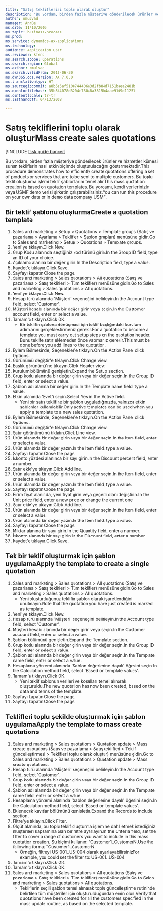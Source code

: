 ```yaml
--- 
title: "Satış tekliflerini toplu olarak oluştur"
description: "Bu yordam, birden fazla müşteriye gönderilecek ürünler ve hizmetler kümesi sunan tekliflerin nasıl etkin biçimde oluşturulacağını göstermektedir."
author: omulvad
manager: AnnBe
ms.date: 11/10/2016
ms.topic: business-process
ms.prod: 
ms.service: dynamics-ax-applications
ms.technology: 
audience: Application User
ms.reviewer: kfend
ms.search.scope: Operations
ms.search.region: Global
ms.author: omulvad
ms.search.validFrom: 2016-06-30
ms.dyn365.ops.version: AX 7.0.0
ms.translationtype: HT
ms.sourcegitcommit: a8b5a5af5108744406a3d2fb84d7151baea2481b
ms.openlocfilehash: 35b5f4078d3204c73048a3315b4aae9109d11251
ms.contentlocale: tr-tr
ms.lasthandoff: 04/13/2018

---
```

# <a name="mass-create-sales-quotations"></a><span data-ttu-id="a9c5d-103">Satış tekliflerini toplu olarak oluştur</span><span class="sxs-lookup"><span data-stu-id="a9c5d-103">Mass create sales quotations</span></span>

[!INCLUDE [task guide banner](../../includes/task-guide-banner.md)]

<span data-ttu-id="a9c5d-104">Bu yordam, birden fazla müşteriye gönderilecek ürünler ve hizmetler kümesi sunan tekliflerin nasıl etkin biçimde oluşturulacağını göstermektedir.</span><span class="sxs-lookup"><span data-stu-id="a9c5d-104">This procedure demonstrates how to efficiently create quotations offering a set of products or services that are to be sent to multiple customers.</span></span> <span data-ttu-id="a9c5d-105">Bu toplu teklif oluşturma işlemi teklif şablonlarını temel alır.</span><span class="sxs-lookup"><span data-stu-id="a9c5d-105">This mass quotation creation is based on quotation templates.</span></span> <span data-ttu-id="a9c5d-106">Bu yordamı, kendi verilerinizle veya USMF demo verisi şirketin çalıştırabilirsiniz.</span><span class="sxs-lookup"><span data-stu-id="a9c5d-106">You can run this procedure on your own data or in demo data company USMF.</span></span>


## <a name="create-a-quotation-template"></a><span data-ttu-id="a9c5d-107">Bir teklif şablonu oluşturma</span><span class="sxs-lookup"><span data-stu-id="a9c5d-107">Create a quotation template</span></span>
1. <span data-ttu-id="a9c5d-108">Sales and marketing > Setup > Quotations > Template groups (Satış ve pazarlama > Ayarlama > Teklifler > Şablon grupları) menüsüne gidin.</span><span class="sxs-lookup"><span data-stu-id="a9c5d-108">Go to Sales and marketing > Setup > Quotations > Template groups.</span></span>
2. <span data-ttu-id="a9c5d-109">Yeni'ye tıklayın.</span><span class="sxs-lookup"><span data-stu-id="a9c5d-109">Click New.</span></span>
3. <span data-ttu-id="a9c5d-110">Grup Kodu alanında seçtiğiniz kod türünü girin.</span><span class="sxs-lookup"><span data-stu-id="a9c5d-110">In the Group ID field, type an ID of your choice.</span></span>
4. <span data-ttu-id="a9c5d-111">Açıklama alanına bir değer girin.</span><span class="sxs-lookup"><span data-stu-id="a9c5d-111">In the Description field, type a value.</span></span>
5. <span data-ttu-id="a9c5d-112">Kaydet'e tıklayın.</span><span class="sxs-lookup"><span data-stu-id="a9c5d-112">Click Save.</span></span>
6. <span data-ttu-id="a9c5d-113">Sayfayı kapatın.</span><span class="sxs-lookup"><span data-stu-id="a9c5d-113">Close the page.</span></span>
7. <span data-ttu-id="a9c5d-114">Sales and marketing > Sales quotations > All quotations (Satış ve pazarlama > Satış teklifleri > Tüm teklifler) menüsüne gidin.</span><span class="sxs-lookup"><span data-stu-id="a9c5d-114">Go to Sales and marketing > Sales quotations > All quotations.</span></span>
8. <span data-ttu-id="a9c5d-115">Yeni'ye tıklayın.</span><span class="sxs-lookup"><span data-stu-id="a9c5d-115">Click New.</span></span>
9. <span data-ttu-id="a9c5d-116">Hesap türü alanında 'Müşteri' seçeneğini belirleyin.</span><span class="sxs-lookup"><span data-stu-id="a9c5d-116">In the Account type field, select 'Customer'.</span></span>
10. <span data-ttu-id="a9c5d-117">Müşteri hesabı alanında bir değer girin veya seçin.</span><span class="sxs-lookup"><span data-stu-id="a9c5d-117">In the Customer account field, enter or select a value.</span></span>
11. <span data-ttu-id="a9c5d-118">Tamam'a tıklayın.</span><span class="sxs-lookup"><span data-stu-id="a9c5d-118">Click OK.</span></span>
    * <span data-ttu-id="a9c5d-119">Bir teklifin şablona dönüşmesi için teklif başlığındaki kurulum adımlarını gerçekleştirmeniz gerekir.</span><span class="sxs-lookup"><span data-stu-id="a9c5d-119">For a quotation to become a template you must carry out  setup steps on the quotation header.</span></span> <span data-ttu-id="a9c5d-120">Bunu teklife satır eklemeden önce yapmanız gerekir.</span><span class="sxs-lookup"><span data-stu-id="a9c5d-120">This must be done before you add lines to the quotation.</span></span>   
12. <span data-ttu-id="a9c5d-121">Eylem Bölmesinde, Seçenekler'e tıklayın.</span><span class="sxs-lookup"><span data-stu-id="a9c5d-121">On the Action Pane, click Options.</span></span>
13. <span data-ttu-id="a9c5d-122">Görünümü değiştir'e tıklayın.</span><span class="sxs-lookup"><span data-stu-id="a9c5d-122">Click Change view.</span></span>
14. <span data-ttu-id="a9c5d-123">Başlık görünümü'ne tıklayın.</span><span class="sxs-lookup"><span data-stu-id="a9c5d-123">Click Header view.</span></span>
15. <span data-ttu-id="a9c5d-124">Kurulum bölümünü genişletin.</span><span class="sxs-lookup"><span data-stu-id="a9c5d-124">Expand the Setup section.</span></span>
16. <span data-ttu-id="a9c5d-125">Grup kodu alanında bir değer girin veya bir değer seçin.</span><span class="sxs-lookup"><span data-stu-id="a9c5d-125">In the Group ID field, enter or select a value.</span></span>
17. <span data-ttu-id="a9c5d-126">Şablon adı alanına bir değer girin.</span><span class="sxs-lookup"><span data-stu-id="a9c5d-126">In the Template name field, type a value.</span></span>
18. <span data-ttu-id="a9c5d-127">Etkin alanında 'Evet'i seçin.</span><span class="sxs-lookup"><span data-stu-id="a9c5d-127">Select Yes in the Active field.</span></span>
    * <span data-ttu-id="a9c5d-128">Yeni bir satış teklifine bir şablon uyguladığınızda, yalnızca etkin şablonlar kullanılabilir.</span><span class="sxs-lookup"><span data-stu-id="a9c5d-128">Only active templates can be used when you apply a template to a new sales quotation.</span></span>  
19. <span data-ttu-id="a9c5d-129">Eylem Bölmesinde, Seçenekler'e tıklayın.</span><span class="sxs-lookup"><span data-stu-id="a9c5d-129">On the Action Pane, click Options.</span></span>
20. <span data-ttu-id="a9c5d-130">Görünümü değiştir'e tıklayın.</span><span class="sxs-lookup"><span data-stu-id="a9c5d-130">Click Change view.</span></span>
21. <span data-ttu-id="a9c5d-131">Satır görünümü'nü tıklatın.</span><span class="sxs-lookup"><span data-stu-id="a9c5d-131">Click Line view.</span></span>
22. <span data-ttu-id="a9c5d-132">Ürün alanında bir değer girin veya bir değer seçin.</span><span class="sxs-lookup"><span data-stu-id="a9c5d-132">In the Item field, enter or select a value.</span></span>
23. <span data-ttu-id="a9c5d-133">Ürün alanında bir değer yazın.</span><span class="sxs-lookup"><span data-stu-id="a9c5d-133">In the Item field, type a value.</span></span>
24. <span data-ttu-id="a9c5d-134">Sayfayı kapatın.</span><span class="sxs-lookup"><span data-stu-id="a9c5d-134">Close the page.</span></span>
25. <span data-ttu-id="a9c5d-135">İskonto yüzdesi alanında bir sayı girin.</span><span class="sxs-lookup"><span data-stu-id="a9c5d-135">In the Discount percent field, enter a number.</span></span>
26. <span data-ttu-id="a9c5d-136">Satır ekle'ye tıklayın.</span><span class="sxs-lookup"><span data-stu-id="a9c5d-136">Click Add line.</span></span>
27. <span data-ttu-id="a9c5d-137">Ürün alanında bir değer girin veya bir değer seçin.</span><span class="sxs-lookup"><span data-stu-id="a9c5d-137">In the Item field, enter or select a value.</span></span>
28. <span data-ttu-id="a9c5d-138">Ürün alanında bir değer yazın.</span><span class="sxs-lookup"><span data-stu-id="a9c5d-138">In the Item field, type a value.</span></span>
29. <span data-ttu-id="a9c5d-139">Sayfayı kapatın.</span><span class="sxs-lookup"><span data-stu-id="a9c5d-139">Close the page.</span></span>
30. <span data-ttu-id="a9c5d-140">Birim fiyat alanında, yeni fiyat girin veya geçerli olanı değiştirin.</span><span class="sxs-lookup"><span data-stu-id="a9c5d-140">In the Unit price field, enter a new price or change the current one.</span></span>
31. <span data-ttu-id="a9c5d-141">Satır ekle'ye tıklayın.</span><span class="sxs-lookup"><span data-stu-id="a9c5d-141">Click Add line.</span></span>
32. <span data-ttu-id="a9c5d-142">Ürün alanında bir değer girin veya bir değer seçin.</span><span class="sxs-lookup"><span data-stu-id="a9c5d-142">In the Item field, enter or select a value.</span></span>
33. <span data-ttu-id="a9c5d-143">Ürün alanında bir değer yazın.</span><span class="sxs-lookup"><span data-stu-id="a9c5d-143">In the Item field, type a value.</span></span>
34. <span data-ttu-id="a9c5d-144">Sayfayı kapatın.</span><span class="sxs-lookup"><span data-stu-id="a9c5d-144">Close the page.</span></span>
35. <span data-ttu-id="a9c5d-145">Miktar alanına bir sayı girin.</span><span class="sxs-lookup"><span data-stu-id="a9c5d-145">In the Quantity field, enter a number.</span></span>
36. <span data-ttu-id="a9c5d-146">İskonto alanında bir sayı girin.</span><span class="sxs-lookup"><span data-stu-id="a9c5d-146">In the Discount field, enter a number.</span></span>
37. <span data-ttu-id="a9c5d-147">Kaydet'e tıklayın.</span><span class="sxs-lookup"><span data-stu-id="a9c5d-147">Click Save.</span></span>

## <a name="apply-the-template-to-create-a-single-quotation"></a><span data-ttu-id="a9c5d-148">Tek bir teklif oluşturmak için şablon uygulama</span><span class="sxs-lookup"><span data-stu-id="a9c5d-148">Apply the template to create a single quotation</span></span>
1. <span data-ttu-id="a9c5d-149">Sales and marketing > Sales quotations > All quotations (Satış ve pazarlama > Satış teklifleri > Tüm teklifler) menüsüne gidin.</span><span class="sxs-lookup"><span data-stu-id="a9c5d-149">Go to Sales and marketing > Sales quotations > All quotations.</span></span>
    * <span data-ttu-id="a9c5d-150">Yeni oluşturduğunuz teklifin şablon olarak işaretlendiğini unutmayın.</span><span class="sxs-lookup"><span data-stu-id="a9c5d-150">Note that the quotation you have just created is marked as template.</span></span>  
2. <span data-ttu-id="a9c5d-151">Yeni'ye tıklayın.</span><span class="sxs-lookup"><span data-stu-id="a9c5d-151">Click New.</span></span>
3. <span data-ttu-id="a9c5d-152">Hesap türü alanında 'Müşteri' seçeneğini belirleyin.</span><span class="sxs-lookup"><span data-stu-id="a9c5d-152">In the Account type field, select 'Customer'.</span></span>
4. <span data-ttu-id="a9c5d-153">Müşteri hesabı alanında bir değer girin veya seçin.</span><span class="sxs-lookup"><span data-stu-id="a9c5d-153">In the Customer account field, enter or select a value.</span></span>
5. <span data-ttu-id="a9c5d-154">Şablon bölümünü genişletin.</span><span class="sxs-lookup"><span data-stu-id="a9c5d-154">Expand the Template section.</span></span>
6. <span data-ttu-id="a9c5d-155">Grup kodu alanında bir değer girin veya bir değer seçin.</span><span class="sxs-lookup"><span data-stu-id="a9c5d-155">In the Group ID field, enter or select a value.</span></span>
7. <span data-ttu-id="a9c5d-156">Şablon adı alanında bir değer girin veya bir değer seçin.</span><span class="sxs-lookup"><span data-stu-id="a9c5d-156">In the Template name field, enter or select a value.</span></span>
8. <span data-ttu-id="a9c5d-157">Hesaplama yöntemi alanında 'Şablon değerlerine dayalı' öğesini seçin.</span><span class="sxs-lookup"><span data-stu-id="a9c5d-157">In the Calculation method field, select 'Based on template values'.</span></span>
9. <span data-ttu-id="a9c5d-158">Tamam'a tıklayın.</span><span class="sxs-lookup"><span data-stu-id="a9c5d-158">Click OK.</span></span>
    * <span data-ttu-id="a9c5d-159">Yeni teklif şablonun verileri ve koşulları temel alınarak oluşturuldu.</span><span class="sxs-lookup"><span data-stu-id="a9c5d-159">The new quotation has now been created, based on the data and terms of the template.</span></span>  
10. <span data-ttu-id="a9c5d-160">Sayfayı kapatın.</span><span class="sxs-lookup"><span data-stu-id="a9c5d-160">Close the page.</span></span>
11. <span data-ttu-id="a9c5d-161">Sayfayı kapatın.</span><span class="sxs-lookup"><span data-stu-id="a9c5d-161">Close the page.</span></span>

## <a name="apply-the-template-to-mass-create-quotations"></a><span data-ttu-id="a9c5d-162">Teklifleri toplu şekilde oluşturmak için şablon uygulama</span><span class="sxs-lookup"><span data-stu-id="a9c5d-162">Apply the template to mass create quotations</span></span>
1. <span data-ttu-id="a9c5d-163">Sales and marketing > Sales quotations > Quotation update > Mass create quotations (Satış ve pazarlama > Satış teklifleri > Teklif güncelleştirmesi > Teklifleri toplu olarak oluştur) menüsüne gidin.</span><span class="sxs-lookup"><span data-stu-id="a9c5d-163">Go to Sales and marketing > Sales quotations > Quotation update > Mass create quotations.</span></span>
2. <span data-ttu-id="a9c5d-164">Hesap türü alanında 'Müşteri' seçeneğini belirleyin.</span><span class="sxs-lookup"><span data-stu-id="a9c5d-164">In the Account type field, select 'Customer'.</span></span>
3. <span data-ttu-id="a9c5d-165">Grup kodu alanında bir değer girin veya bir değer seçin.</span><span class="sxs-lookup"><span data-stu-id="a9c5d-165">In the Group ID field, enter or select a value.</span></span>
4. <span data-ttu-id="a9c5d-166">Şablon adı alanında bir değer girin veya bir değer seçin.</span><span class="sxs-lookup"><span data-stu-id="a9c5d-166">In the Template name field, enter or select a value.</span></span>
5. <span data-ttu-id="a9c5d-167">Hesaplama yöntemi alanında 'Şablon değerlerine dayalı' öğesini seçin.</span><span class="sxs-lookup"><span data-stu-id="a9c5d-167">In the Calculation method field, select 'Based on template values'.</span></span>
6. <span data-ttu-id="a9c5d-168">Eklenecek kayıtlar bölümünü genişletin.</span><span class="sxs-lookup"><span data-stu-id="a9c5d-168">Expand the Records to include section.</span></span>
7. <span data-ttu-id="a9c5d-169">Filtre'ye tıklayın.</span><span class="sxs-lookup"><span data-stu-id="a9c5d-169">Click Filter.</span></span>
8. <span data-ttu-id="a9c5d-170">Ölçüt alanında, bu toplu teklif oluşturma işlemine dahil etmek istediğiniz müşterileri kapsamına alan bir filtre ayarlayın.</span><span class="sxs-lookup"><span data-stu-id="a9c5d-170">In the Criteria field, set the filter to cover a range of customers you want to include in this mass quotation creation.</span></span> <span data-ttu-id="a9c5d-171">Şu biçimi kullanın: "Customer1..CustomerN.</span><span class="sxs-lookup"><span data-stu-id="a9c5d-171">Use the following format "Customer1..CustomerN.</span></span>
    * <span data-ttu-id="a9c5d-172">Örneğin, filtreyi US-001..US-004 olarak ayarlayabilirsiniz</span><span class="sxs-lookup"><span data-stu-id="a9c5d-172">For example, you could set the filter to: US-001..US-004</span></span>  
9. <span data-ttu-id="a9c5d-173">Tamam'a tıklayın.</span><span class="sxs-lookup"><span data-stu-id="a9c5d-173">Click OK.</span></span>
10. <span data-ttu-id="a9c5d-174">Tamam'a tıklayın.</span><span class="sxs-lookup"><span data-stu-id="a9c5d-174">Click OK.</span></span>
11. <span data-ttu-id="a9c5d-175">Sales and marketing > Sales quotations > All quotations (Satış ve pazarlama > Satış teklifleri > Tüm teklifler) menüsüne gidin.</span><span class="sxs-lookup"><span data-stu-id="a9c5d-175">Go to Sales and marketing > Sales quotations > All quotations.</span></span>
    * <span data-ttu-id="a9c5d-176">Tekliflerin seçili şablon temel alınarak toplu güncelleştirme rutininde belirtilen tüm müşteriler için oluşturulduğundan emin olun.</span><span class="sxs-lookup"><span data-stu-id="a9c5d-176">Verify that quotations have been created for all the customers specified in the mass update routine, as based on the selected template.</span></span>  


